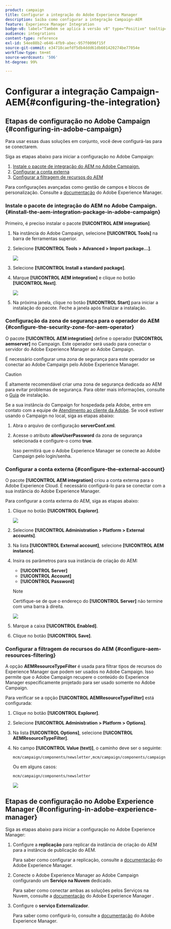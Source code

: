 ```yaml
---
product: campaign
title: Configurar a integração do Adobe Experience Manager
description: Saiba como configurar a integração Campaign-AEM
feature: Experience Manager Integration
badge-v8: label="Também se aplica à versão v8" type="Positive" tooltip="Também se aplica ao Campaign v8"
audience: integrations
content-type: reference
exl-id: 54ee88b2-e646-4fb9-abec-957f0096f15f
source-git-commit: e34718caefdf5db4ddd61db601420274be77054e
workflow-type: tm+mt
source-wordcount: '506'
ht-degree: 99%

---
```


# Configurar a integração Campaign-AEM{#configuring-the-integration}



## Etapas de configuração no Adobe Campaign {#configuring-in-adobe-campaign}

Para usar essas duas soluções em conjunto, você deve configurá-las para se conectarem.

Siga as etapas abaixo para iniciar a configuração no Adobe Campaign:

1. [Instale o pacote de integração do AEM no Adobe Campaign.](#install-the-aem-integration-package-in-adobe-campaign)
1. [Configurar a conta externa](#configure-the-external-account)
1. [Configurar a filtragem de recursos do AEM](#configure-aem-resources-filtering)

Para configurações avançadas como gestão de campos e blocos de personalização. Consulte a [documentação](https://helpx.adobe.com/br/experience-manager/6-5/sites/administering/using/campaignonpremise.html) do Adobe Experience Manager.

### Instale o pacote de integração do AEM no Adobe Campaign. {#install-the-aem-integration-package-in-adobe-campaign}

Primeiro, é preciso instalar o pacote **[!UICONTROL AEM integration]**.

1. Na instância do Adobe Campaign, selecione **[!UICONTROL Tools]** na barra de ferramentas superior.
1. Selecione **[!UICONTROL Tools > Advanced > Import package...]**.

   ![](assets/aem_config_1.png)

1. Selecione **[!UICONTROL Install a standard package]**.
1. Marque **[!UICONTROL AEM integration]** e clique no botão **[!UICONTROL Next]**.

   ![](assets/aem_config_2.png)

1. Na próxima janela, clique no botão **[!UICONTROL Start]** para iniciar a instalação do pacote. Feche a janela após finalizar a instalação.

### Configuração da zona de segurança para o operador do AEM {#configure-the-security-zone-for-aem-operator}

O pacote **[!UICONTROL AEM integration]** define o operador **[!UICONTROL aemserver]** no Campaign. Este operador será usado para conectar o servidor do Adobe Experience Manager ao Adobe Campaign.

É necessário configurar uma zona de segurança para este operador se conectar ao Adobe Campaign pelo Adobe Experience Manager.

>[!CAUTION]
>
>É altamente recomendável criar uma zona de segurança dedicada ao AEM para evitar problemas de segurança. Para obter mais informações, consulte o [Guia](../../installation/using/security-zones.md) de instalação.

Se a sua instância do Campaign for hospedada pela Adobe, entre em contato com a equipe de [Atendimento ao cliente da Adobe](https://helpx.adobe.com/br/enterprise/admin-guide.html/enterprise/using/support-for-experience-cloud.ug.html). Se você estiver usando o Campaign no local, siga as etapas abaixo:

1. Abra o arquivo de configuração **serverConf.xml**.
1. Acesse o atributo **allowUserPassword** da zona de segurança selecionada e configure-o como **true**.

   Isso permitirá que o Adobe Experience Manager se conecte ao Adobe Campaign pelo login/senha.

### Configurar a conta externa {#configure-the-external-account}

O pacote **[!UICONTROL AEM integration]** criou a conta externa para o Adobe Experience Cloud. É necessário configurá-lo para se conectar com a sua instância do Adobe Experience Manager.

Para configurar a conta externa do AEM, siga as etapas abaixo:

1. Clique no botão **[!UICONTROL Explorer]**.

   ![](assets/aem_config_3.png)

1. Selecione **[!UICONTROL Administration > Platform > External accounts]**.
1. Na lista **[!UICONTROL External account]**, selecione **[!UICONTROL AEM instance]**.
1. Insira os parâmetros para sua instância de criação do AEM:

   * **[!UICONTROL Server]**
   * **[!UICONTROL Account]**
   * **[!UICONTROL Password]**

   >[!NOTE]
   >
   >Certifique-se de que o endereço do **[!UICONTROL Server]** não termine com uma barra à direita.

   ![](assets/aem_config_4.png)

1. Marque a caixa **[!UICONTROL Enabled]**.
1. Clique no botão **[!UICONTROL Save]**.

### Configurar a filtragem de recursos do AEM {#configure-aem-resources-filtering}

A opção **AEMResourceTypeFilter** é usada para filtrar tipos de recursos do Experience Manager que podem ser usados no Adobe Campaign. Isso permite que o Adobe Campaign recupere o conteúdo do Experience Manager especificamente projetado para ser usado somente no Adobe Campaign.

Para verificar se a opção **[!UICONTROL AEMResourceTypeFilter]** está configurada:

1. Clique no botão **[!UICONTROL Explorer]**.
1. Selecione **[!UICONTROL Administration > Platform > Options]**.
1. Na lista **[!UICONTROL Options]**, selecione **[!UICONTROL AEMResourceTypeFilter]**.
1. No campo **[!UICONTROL Value (text)]**, o caminho deve ser o seguinte:

   ```
   mcm/campaign/components/newsletter,mcm/campaign/components/campaign_newsletterpage,mcm/neolane/components/newsletter
   ```

   Ou em alguns casos:

   ```
   mcm/campaign/components/newsletter
   ```

   ![](assets/aem_config_5.png)

## Etapas de configuração no Adobe Experience Manager {#configuring-in-adobe-experience-manager}

Siga as etapas abaixo para iniciar a configuração no Adobe Experience Manager:

1. Configure a **replicação** para replicar da instância de criação do AEM para a instância de publicação do AEM.

   Para saber como configurar a replicação, consulte a [documentação](https://helpx.adobe.com/br/experience-manager/6-5/sites/deploying/using/replication.html) do Adobe Experience Manager.

1. Conecte o Adobe Experience Manager ao Adobe Campaign configurando um **Serviço na Nuvem** dedicado.

   Para saber como conectar ambas as soluções pelos Serviços na Nuvem, consulte a [documentação](https://helpx.adobe.com/br/experience-manager/6-5/sites/administering/using/campaignonpremise.html#ConfiguringAdobeExperienceManager) do Adobe Experience Manager .

1. Configure o **serviço Externalizador**.

   Para saber como configurá-lo, consulte a [documentação](https://helpx.adobe.com/br/experience-manager/6-5/sites/developing/using/externalizer.html) do Adobe Experience Manager.
